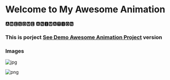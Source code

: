 # Welcome to My Awesome Animation

🅰🆆🅴🆂🅾🅼🅴   🅰🅽🅸🅼🅰🆃🅸🅾🅽

<h3> This is porject <a href="https://awesome-animation.netlify.app/">See Demo Awesome Animation Project</a> version </h3>

### Images
![jpg](https://github.com/beknurmaxalbayev/Awesome-Animation/blob/main/awesome%20jpg/awesome.png?raw=true)

![png](https://github.com/beknurmaxalbayev/Awesome-Animation/blob/main/awesome%20jpg/awesome1.png?raw=true)
